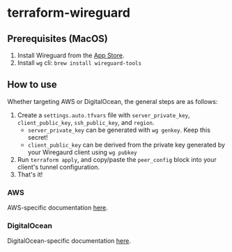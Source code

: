 # terraform-wireguard

## Prerequisites (MacOS)
1. Install Wireguard from the [App Store](https://apps.apple.com/ug/app/wireguard/id1451685025?mt=12).
2. Install `wg` cli: `brew install wireguard-tools`

## How to use
Whether targeting AWS or DigitalOcean, the general steps are as follows:

1. Create a `settings.auto.tfvars` file with `server_private_key`, `client_public_key`, `ssh_public_key`, and `region`.
    - `server_private_key` can be generated with `wg genkey`. Keep this secret!
    - `client_public_key` can be derived from the private key generated by your Wiregaurd client using `wg pubkey`
2. Run `terraform apply`, and copy/paste the `peer_config` block into your client's tunnel configuration.
3. That's it!

### AWS
AWS-specific documentation [here](terraform/aws/README.md).

### DigitalOcean
DigitalOcean-specific documentation [here](terraform/do/README.md).